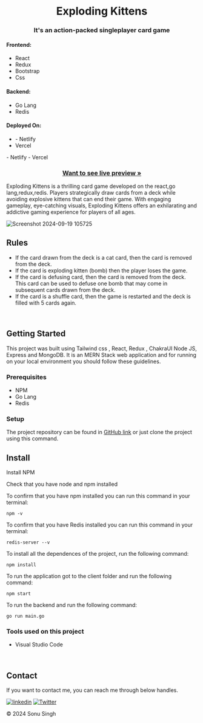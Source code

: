 <h1 align="center">Exploding Kittens</h1>

<h3 align="center">It's an action-packed singleplayer card game</h3>


<h4>Frontend:</h4>

<p >

 - React
 - Redux
 - Bootstrap
 - Css
 

</p>


<h4>Backend:</h4>

<p>

- Go Lang
- Redis

    
</p>

<h4 >Deployed On:</h4>

<ul>

   <li> - Netlify </li>
   <li>Vercel</li>
 
</ul>
<p>
  - Netlify
  - Vercel
</p>



<h3 align="center"><a href="https://emittr-assignment-exploading-kittens-game.vercel.app/"><strong>Want to see live preview »</strong></a></h3>


Exploding Kittens is a thrilling card game developed on the  react,go lang,redux,redis. Players strategically draw cards from a deck while avoiding explosive kittens that can end their game. With engaging gameplay, eye-catching visuals, Exploding Kittens offers an exhilarating and addictive gaming experience for players of all ages.


![Screenshot 2024-09-19 105725](https://github.com/user-attachments/assets/ed07eb93-10dd-4ddf-99db-c16976f257d2)

## Rules
- If the card drawn from the deck is a cat card, then the card is removed from the deck.
- If the card is exploding kitten (bomb) then the player loses the game.
- If the card is defusing card, then the card is removed from the deck. This card can be used to defuse one bomb that may come in subsequent cards drawn from the deck.
- If the card is a shuffle card, then the game is restarted and the deck is filled with 5 cards again.



<br />



## Getting Started

This project was built using Tailwind css , React, Redux , ChakraUI Node JS, Express and MongoDB. It is an MERN Stack web application and for running on your local environment you should follow these guidelines.


### Prerequisites

- NPM 
- Go Lang
- Redis

### Setup


The project repository can be found in [GitHub link](https://github.com/sonu2k1/Emittr-Assignment-Exploading-Kittens-Game) or just clone the project using this command. 





## Install

Install NPM

Check that you have node and npm installed


To confirm that you have npm installed you can run this command in your terminal:


```
npm -v
```

To confirm that you have Redis installed you can run this command in your terminal:


```
redis-server --v
```


To install all the dependences of the project, run the following command:


```
npm install
```


To run the application got to the client folder and run the following command:

```
npm start
```

To run the backend and run the following command:

```
go run main.go 
```






### Tools used on this project

- Visual Studio Code


<br/>



## Contact

If you want to contact me, you can reach me through below handles.

[![linkedin](https://img.shields.io/badge/Sonu_Singh-0077B5?style=for-the-badge&logo=linkedin&logoColor=white)](https://www.linkedin.com/in/sonu-singh-429a86291)
[![Twitter](https://img.shields.io/badge/Sonu_Singh-20232A?style=for-the-badge&logo=Github&logoColor=white)](https://github.com/sonu2k1)

© 2024 Sonu Singh

